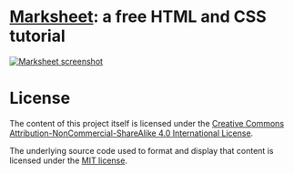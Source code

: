 # [Marksheet](http://marksheet.io): a free HTML and CSS tutorial

[![Marksheet screenshot](https://raw.github.com/jgthms/marksheet/master/images/marksheet-free-html-css-tutorial.png)](http://marksheet.io)

# License

The content of this project itself is licensed under the [Creative Commons Attribution-NonCommercial-ShareAlike 4.0 International License](http://creativecommons.org/licenses/by-nc-sa/4.0/).

The underlying source code used to format and display that content is licensed under the [MIT license](http://opensource.org/licenses/mit-license.php).
